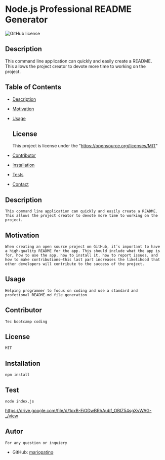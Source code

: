 # **Node.js Professional README Generator**

![GitHub license](https://img.shields.io/badge/license-MIT-blue.svg)
## Description
This command line application can quickly and easily create a README. This allows the project creator to devote more time to working on the project.

   
## Table of Contents
* [Description](#description)
* [Motivation](#motivation)
* [Usage](#usage)
  
    ## License 
    This project is license under the "https://opensource.org/licenses/MIT"
* [Contributor](#contributor)
* [Installation](#installation)
* [Tests](#tests)
* [Contact](#contact)


## Description
    This command line application can quickly and easily create a README. This allows the project creator to devote more time to working on the project.

## Motivation
    When creating an open source project on GitHub, it’s important to have a high-quality README for the app. This should include what the app is for, how to use the app, how to install it, how to report issues, and how to make contributions—this last part increases the likelihood that other developers will contribute to the success of the project.

## Usage
    Helping programmer to focus on coding and use a standard and profetional README.md file generation

## Contributor
    Tec bootcamp coding

## License
    MIT

## Installation
    npm install

## Test
    node index.js
https://drive.google.com/file/d/1oxB-EiODwBRhAubf_OBIZ54sgXvWAG-_/view
## Autor
    For any question or inquiery
* GitHub: [mariopatino](https://github.com/mariopatino)

    
